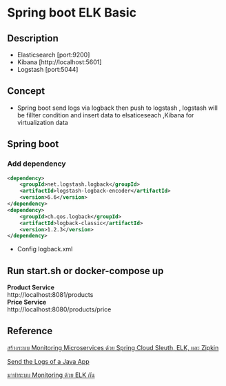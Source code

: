 # Spring boot ELK Basic
## Description
- Elasticsearch [port:9200]
- Kibana [http://localhost:5601]
- Logstash [port:5044]

## Concept
-  Spring boot send logs via logback then push to logstash , logstash will be fillter condition and insert data to elsaticeseach ,Kibana for virtualization data

## Spring boot
### Add dependency
```xml
<dependency>
	<groupId>net.logstash.logback</groupId>
	<artifactId>logstash-logback-encoder</artifactId>
	<version>6.6</version>
</dependency>
<dependency>
	<groupId>ch.qos.logback</groupId>
	<artifactId>logback-classic</artifactId>
	<version>1.2.3</version>
</dependency>
```
- Config logback.xml

## Run start.sh or docker-compose up
**Product Service**  
http://localhost:8081/products  
**Price Service**  
http://localhost:8080/products/price  

## Reference
[สร้างระบบ Monitoring Microservices ด้วย Spring Cloud Sleuth, ELK, และ Zipkin](https://medium.com/linedevth/%E0%B8%AA%E0%B8%A3%E0%B9%89%E0%B8%B2%E0%B8%87%E0%B8%A3%E0%B8%B0%E0%B8%9A%E0%B8%9A-monitoring-microservices-%E0%B8%94%E0%B9%89%E0%B8%A7%E0%B8%A2-spring-cloud-sleuth-elk-%E0%B9%81%E0%B8%A5%E0%B8%B0-zipkin-284d1aca16b4)  

[Send the Logs of a Java App](https://www.baeldung.com/java-application-logs-to-elastic-stack)

[มาทำระบบ Monitoring ด้วย ELK กัน](https://medium.com/@benz20003/%E0%B8%A1%E0%B8%B2%E0%B8%97%E0%B8%B3%E0%B8%A3%E0%B8%B0%E0%B8%9A%E0%B8%9A-monitoring-%E0%B8%94%E0%B9%89%E0%B8%A7%E0%B8%A2-elk-%E0%B8%81%E0%B8%B1%E0%B8%99-70dcf19a38df)